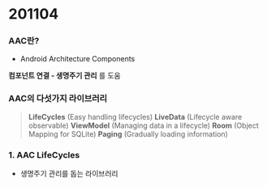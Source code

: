 # 201104
### AAC란?

- Android Architecture Components

**컴포넌트 연결 - 생명주기 관리** 를 도움

### AAC의 다섯가지 라이브러리
> **LifeCycles** (Easy handling lifecycles)
> **LiveData** (Lifecycle aware observable)
> **ViewModel** (Managing data in a lifecycle)
> **Room** (Object Mapping for SQLite)
> **Paging** (Gradually loading information)

### 1. AAC LifeCycles
- 생명주기 관리를 돕는 라이브러리